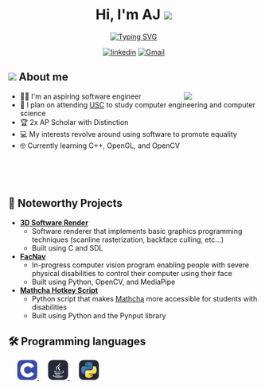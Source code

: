 <h1 align="center">Hi, I'm AJ <img src="https://media.giphy.com/media/hvRJCLFzcasrR4ia7z/giphy.gif" width="35"></h1>
<p align="center">
  <a href="https://git.io/typing-svg"><img src="https://readme-typing-svg.demolab.com?font=Fira+Code&duration=4000&pause=1000&center=true&width=435&lines=Aspiring+Software+Engineer;USC+CompE+and+CS+Student;Love+for+Low+Level+Programming" alt="Typing SVG" /></a>
</p>

<div align="center">
  <a href="https://www.linkedin.com/in/aug-johnson"><img img src="https://custom-icon-badges.demolab.com/badge/LinkedIn-0A66C2?logo=linkedin-white&logoColor=fff" height="25" alt="linkedin"/></a>  <a href="mailto:augustjohnson.py@gmail.com"><img img src="https://img.shields.io/badge/Gmail-D14836?logo=gmail&logoColor=white" height = 25 alt="Gmail"/></a>
</div>

## <img src = "https://i.pinimg.com/originals/3f/7e/4e/3f7e4eff7c96e9fe4b8b4b1ff3f7bdb5.gif" width = 6.5%> About me

<img align="right" src="https://github.com/7oSkaaa/7oSkaaa/blob/main/Images/Right_Side.gif?raw=true" width=30%>

- 👨‍💻 I'm an aspiring software engineer  
- :school: I plan on attending [USC](https://viterbischool.usc.edu/) to study computer engineering and computer science
- :trophy: 2x AP Scholar with Distinction
- :computer: My interests revolve around using software to promote equality
- 🤓 Currently learning C++, OpenGL, and OpenCV

<br>
<br>
<br>

## 🥇 Noteworthy Projects

- **[3D Software Render](https://github.com/Ajohnson-py/3D-Software-Renderer/tree/main)**
  - Software renderer that implements basic graphics programming techniques (scanline rasterization, backface culling, etc...)
  - Built using C and SDL
- **[FacNav](https://github.com/Ajohnson-py/FaceNav)**
  - In-progress computer vision program enabling people with severe physical disabilities to control their computer using their face
  - Built using Python, OpenCV, and MediaPipe
- **[Mathcha Hotkey Script](https://github.com/Ajohnson-py/Mathcha-Keyboard-Shortcuts)**
  - Python script that makes [Mathcha](https://www.mathcha.io/) more accessible for students with disabilities
  - Built using Python and the Pynput library

## 🛠️ Programming languages
&emsp;
<a href="https://www.cprogramming.com/"> 
  <img alt="C" width=40 src="https://raw.githubusercontent.com/tandpfun/skill-icons/65dea6c4eaca7da319e552c09f4cf5a9a8dab2c8/icons/C.svg">
</a> 
&emsp;
<a href="https://www.java.com"> 
  <img alt="Java" width=40 src="https://raw.githubusercontent.com/tandpfun/skill-icons/65dea6c4eaca7da319e552c09f4cf5a9a8dab2c8/icons/Java-Dark.svg">
</a>
&emsp;
<a href="https://www.python.org">
  <img alt="Python" width=40 src="https://raw.githubusercontent.com/tandpfun/skill-icons/65dea6c4eaca7da319e552c09f4cf5a9a8dab2c8/icons/Python-Dark.svg">
</a>

